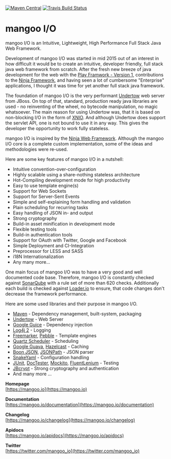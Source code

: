 [![Maven Central](https://maven-badges.herokuapp.com/maven-central/io.mangoo/mangooio/badge.svg?style=flat)](http://search.maven.org/#search|ga|1|io.mangoo)
[![Travis Build Status](https://travis-ci.org/svenkubiak/mangooio.svg?branch=master)](http://travis-ci.org/svenkubiak/mangooio)


mangoo I/O
================

mangoo I/O is an Intuitive, Lightweight, High Performance Full Stack Java Web Framework.

Development of mangoo I/O was started in mid 2015 out of an interest in
how difficult it would be to create an intuitive, developer friendly,
full stack java web framework from scratch. After the fresh new breeze of
java development for the web with the [Play
Framwork - Version 1](https://www.playframework.com), contributions to the
[Ninja Framework](http://www.ninjaframework.org), and having seen a lot of
cumbersome "Enterprise" applications, I thought it was time for yet
another full stack java framework.

The foundation of mangoo I/O is the very performant
[Undertow](http://undertow.io) web server from JBoss. On top of that,
standard, production ready java libraries are used - no reinventing of the
wheel, no bytecode manipulation, no magic whatsoever. The main reason for using Undertow was, that
it is based on non-blocking I/O in the form of
[XNIO](http://xnio.jboss.org). And although Undertow does support the
servlet API, one is not bound to use it in any way. This gives the developer
the opportunity to work fully stateless.

mangoo I/O is inspired by the [Ninja
Web Framework](http://www.ninjaframework.org). Although the mangoo I/O core is a complete custom
implementation, some of the ideas and methodologies were re-used.

Here are some key features of mangoo I/O in a nutshell:

* Intuitive convention-over-configuration
* Highly scalable using a share-nothing stateless architecture
* Hot-Compiling development mode for high productivity
* Easy to use template engine(s)
* Support for Web Sockets
* Support for Server-Sent Events
* Simple and self-explaining form handling and validation
* Plain scheduling for recurring tasks  
* Easy handling of JSON in- and output
* Strong cryptography
* Build-in asset minification in development mode
* Flexible testing tools
* Build-in authentication tools
* Support for OAuth with Twitter, Google and Facebook
* Simple Deployment and CI-Integration
* Preprocessor for LESS and SASS
* i18N Internationalization
*  Any many more...

One main focus of mangoo I/O was to have a very good and well documented code
base. Therefore, mangoo I/O is constantly checked against
[SonarQube](http://www.sonarqube.org) with a rule set of more than 620
checks. Additionally each build is checked against [Loader.io](https://loader.io/) to ensure, that
code changes don't decrease the framework performance.

Here are some used libraries and their purpose in mangoo I/O.

* [Maven](https://maven.apache.org/) - Dependency management, built-system, packaging
* [Undertow](http://undertow.io/) - Web Server
* [Google Guice](https://github.com/google/guice) - Dependency injection
* [Log4j 2](https://logging.apache.org/log4j/2.x/) - Logging
* [Freemarker](http://freemarker.org/), [Pebble](http://www.mitchellbosecke.com/pebble/home) - Template engines
* [Quartz Scheduler](https://quartz-scheduler.org/) - Scheduling
* [Google Guava](https://github.com/google/guava), [Hazelcast](https://hazelcast.com/) - Caching
* [Boon JSON](https://github.com/boonproject/boon), [JSONPath](http://goessner.net/articles/JsonPath/) - JSON parser
* [SnakeYaml](https://bitbucket.org/asomov/snakeyaml) - Configuration handling
* [JUnit](http://junit.org/), [DocTester](http://www.doctester.org/), [Mockito](http://mockito.org/), [FluentLenium](https://github.com/FluentLenium/FluentLenium) - Testing
* [JBcrypt](http://www.mindrot.org/projects/jBCrypt/) - Strong cryptography and authentication
* And many more ...

**Homepage**   
[https://mangoo.io](https://mangoo.io)

**Documentation**   
[https://mangoo.io/documentation](https://mangoo.io/documentation)  

**Changelog**   
[https://mangoo.io/changelog](https://mangoo.io/changelog)  

**Apidocs**   
[https://mangoo.io/apidocs](https://mangoo.io/apidocs)

**Twitter**  
[https://twitter.com/mangoo_io](https://twitter.com/mangoo_io)
